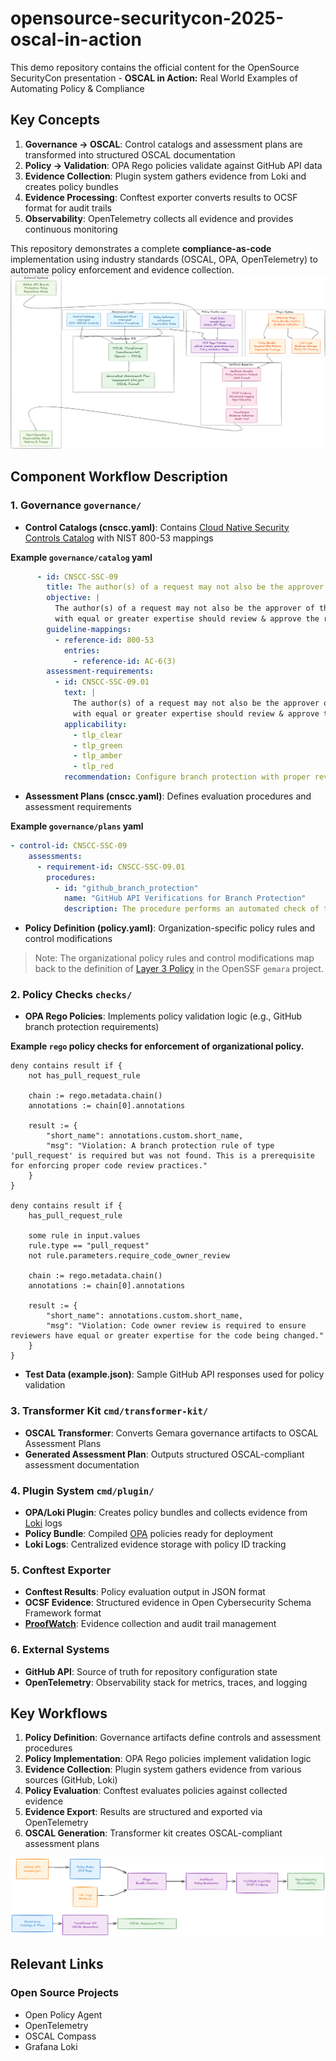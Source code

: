 # opensource-securitycon-2025-oscal-in-action

This demo repository contains the official content for the OpenSource SecurityCon presentation - **OSCAL in Action:** Real World Examples of Automating Policy &amp; Compliance

## Key Concepts 

1. **Governance → OSCAL**: Control catalogs and assessment plans are transformed into structured OSCAL documentation
2. **Policy → Validation**: OPA Rego policies validate against GitHub API data
3. **Evidence Collection**: Plugin system gathers evidence from Loki and creates policy bundles
4. **Evidence Processing**: Conftest exporter converts results to OCSF format for audit trails
5. **Observability**: OpenTelemetry collects all evidence and provides continuous monitoring

This repository demonstrates a complete **compliance-as-code** implementation using industry standards (OSCAL, OPA, OpenTelemetry) to automate policy enforcement and evidence collection.
![alt text](assets/img/demo-diagram.png) 

## Component Workflow Description

### 1. Governance `governance/`

- **Control Catalogs (cnscc.yaml)**: Contains [Cloud Native Security Controls Catalog](https://docs.google.com/spreadsheets/d/1GUohOTlLw9FKUQ3O23X7ypvJLXN-B3veJGe6YE6JYfU/edit?gid=1938257679#gid=1938257679) with NIST 800-53 mappings

**Example `governance/catalog` yaml**

```yaml
      - id: CNSCC-SSC-09
        title: The author(s) of a request may not also be the approver of the request
        objective: |
          The author(s) of a request may not also be the approver of the request. At least two reviewers 
          with equal or greater expertise should review & approve the request.
        guideline-mappings:
          - reference-id: 800-53
            entries:
              - reference-id: AC-6(3)
        assessment-requirements:
          - id: CNSCC-SSC-09.01
            text: |
              The author(s) of a request may not also be the approver of the request. At least two reviewers 
              with equal or greater expertise should review & approve the request.
            applicability:
              - tlp_clear
              - tlp_green
              - tlp_amber
              - tlp_red
            recommendation: Configure branch protection with proper reviewer requirements
```

- **Assessment Plans (cnscc.yaml)**: Defines evaluation procedures and assessment requirements

**Example `governance/plans` yaml**

```yaml
- control-id: CNSCC-SSC-09
    assessments:
      - requirement-id: CNSCC-SSC-09.01
        procedures:
          - id: "github_branch_protection"
            name: "GitHub API Verifications for Branch Protection"
            description: The procedure performs an automated check of the branch ruleset state in GitHub by creating a snapshot of the state from the API and checks the output with an OPA policy to ensure proper code review practices and author-approver separation.
```

- **Policy Definition (policy.yaml)**: Organization-specific policy rules and control modifications

> Note: The organizational policy rules and control modifications map back to the definition of [Layer 3 Policy](https://github.com/ossf/gemara/tree/main?tab=readme-ov-file#layer-3-policy) in the OpenSSF `gemara` project.

### 2. Policy Checks `checks/`

- **OPA Rego Policies**: Implements policy validation logic (e.g., GitHub branch protection requirements)

**Example `rego` policy checks for enforcement of organizational policy.**

```rego
deny contains result if {
    not has_pull_request_rule
    
    chain := rego.metadata.chain()
    annotations := chain[0].annotations
    
    result := {
        "short_name": annotations.custom.short_name,
        "msg": "Violation: A branch protection rule of type 'pull_request' is required but was not found. This is a prerequisite for enforcing proper code review practices."
    }
}

deny contains result if {
    has_pull_request_rule
    
    some rule in input.values
    rule.type == "pull_request"
    not rule.parameters.require_code_owner_review

    chain := rego.metadata.chain()
    annotations := chain[0].annotations
    
    result := {
        "short_name": annotations.custom.short_name,
        "msg": "Violation: Code owner review is required to ensure reviewers have equal or greater expertise for the code being changed."
    }
}
```

- **Test Data (example.json)**: Sample GitHub API responses used for policy validation

### 3. Transformer Kit `cmd/transformer-kit/`

- **OSCAL Transformer**: Converts Gemara governance artifacts to OSCAL Assessment Plans
- **Generated Assessment Plan**: Outputs structured OSCAL-compliant assessment documentation

### 4. Plugin System `cmd/plugin/`

- **OPA/Loki Plugin**: Creates policy bundles and collects evidence from [Loki](https://github.com/grafana/loki) logs
- **Policy Bundle**: Compiled [OPA](https://www.openpolicyagent.org/) policies ready for deployment
- **Loki Logs**: Centralized evidence storage with policy ID tracking

### 5. Conftest Exporter

- **Conftest Results**: Policy evaluation output in JSON format
- **OCSF Evidence**: Structured evidence in Open Cybersecurity Schema Framework format
- **[ProofWatch](https://github.com/complytime/complybeacon/tree/main/proofwatch)**: Evidence collection and audit trail management

### 6. External Systems

- **GitHub API**: Source of truth for repository configuration state
- **OpenTelemetry**: Observability stack for metrics, traces, and logging

## Key Workflows

1. **Policy Definition**: Governance artifacts define controls and assessment procedures
2. **Policy Implementation**: OPA Rego policies implement validation logic
3. **Evidence Collection**: Plugin system gathers evidence from various sources (GitHub, Loki)
4. **Policy Evaluation**: Conftest evaluates policies against collected evidence
5. **Evidence Export**: Results are structured and exported via OpenTelemetry
6. **OSCAL Generation**: Transformer kit creates OSCAL-compliant assessment plans

![alt text](assets/img/mermaid-flow.png)

## Relevant Links

### Open Source Projects

- Open Policy Agent
- OpenTelemetry
- OSCAL Compass
- Grafana Loki

<!-- ### Where to Find Us -->

<!-- - Community meeting placeholder -->
